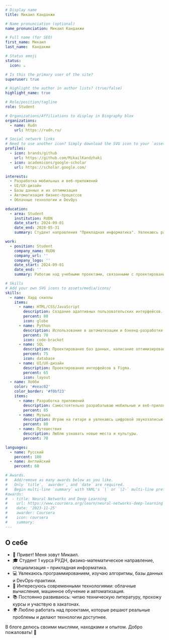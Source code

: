 ```yaml
---
# Display name
title: Микаил Кандакжи

# Name pronunciation (optional)
name_pronunciation: Микаил Кандакжи

# Full name (for SEO)
first_name: Микаил
last_name:  Кандакжи

# Status emoji
status:
  icon: ☕️

# Is this the primary user of the site?
superuser: true

# Highlight the author in author lists? (true/false)
highlight_name: true

# Role/position/tagline
role: Student

# Organizations/Affiliations to display in Biography blox
organizations:
  - name: Rudn
    url: https://rudn.ru/

# Social network links
# Need to use another icon? Simply download the SVG icon to your `assets/media/icons/` folder.
profiles:
  - icon: brands/github
    url: https://github.com/MikailKandzhaki
  - icon: academicons/google-scholar
    url: https://scholar.google.com/

interests:  
  - Разработка мобильных и веб-приложений  
  - UI/UX-дизайн  
  - Базы данных и их оптимизация  
  - Автоматизация бизнес-процессов  
  - Облачные технологии и DevOps  

education:  
  - area: Student  
    institution: RUDN  
    date_start: 2024-09-01  
    date_end: 2028-05-31  
    summary: Студент направления "Прикладная информатика". Увлекаюсь разработкой IT-решений для бизнеса, интерфейсами пользователей и оптимизацией процессов с помощью цифровых технологий.  

work:  
  - position: Student  
    company_name: RUDN  
    company_url: ''  
    company_logo: ''  
    date_start: 2024-09-01  
    date_end: ''  
    summary: Работаю над учебными проектами, связанными с проектированием и разработкой информационных систем, участвую в хакатонах и ИТ-соревнованиях.  

# Skills  
# Add your own SVG icons to assets/media/icons/  
skills:  
  - name: Хард скиллы  
    items:  
      - name: HTML/CSS/JavaScript  
        description: Создание адаптивных пользовательских интерфейсов.  
        percent: 80  
        icon: globe  
      - name: Python  
        description: Использование в автоматизации и бэкенд-разработке.  
        percent: 70  
        icon: code-bracket  
      - name: SQL  
        description: Проектирование баз данных, написание оптимизированных запросов.  
        percent: 75  
        icon: database  
      - name: UI/UX-дизайн  
        description: Проектирование интерфейсов в Figma.  
        percent: 65  
        icon: layout  
  - name: Хобби  
    color: '#eeac02'  
    color_border: '#f0bf23'  
    items:  
      - name: Разработка приложений  
        description: Самостоятельно разрабатываю мобильные и веб-приложения.  
        percent: 85  
      - name: Музыка  
        description: Играю на гитаре и увлекаюсь цифровой звукозаписью.  
        percent: 80  
      - name: Путешествия  
        description: Люблю узнавать новые места и культуры.  
        percent: 70  

languages:  
  - name: Русский  
    percent: 100  
  - name: Английский  
    percent: 60  

# Awards.
#   Add/remove as many awards below as you like.
#   Only `title`, `awarder`, and `date` are required.
#   Begin multi-line `summary` with YAML's `|` or `|2-` multi-line prefix and indent 2 spaces below.
#awards:
#  - title: Neural Networks and Deep Learning
#    url: https://www.coursera.org/learn/neural-networks-deep-learning
#    date: '2023-11-25'
#    awarder: Coursera
#    icon: coursera
#    summary: 
---
```


## О себе  

- 👋 Привет! Меня зовут Микаил.  
- 🎓 Студент 1 курса РУДН, физико-математическое направление, специализация – прикладная информатика.  
- 💻 Увлекаюсь программированием, изучаю алгоритмы, базы данных и DevOps-практики.  
- 🚀 Интересуюсь современными технологиями: облачные вычисления, машинное обучение и автоматизация.  
- 📚 Постоянно развиваюсь: читаю техническую литературу, прохожу курсы и участвую в хакатонах.  
- 🌍 Люблю работать над проектами, которые решают реальные проблемы и делают технологии доступнее.  

В блоге делюсь своими мыслями, находками и опытом. Добро пожаловать! 🚀
